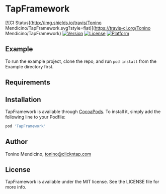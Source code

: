 # TapFramework

[![CI Status](http://img.shields.io/travis/Tonino Mendicino/TapFramework.svg?style=flat)](https://travis-ci.org/Tonino Mendicino/TapFramework)
[![Version](https://img.shields.io/cocoapods/v/TapFramework.svg?style=flat)](http://cocoapods.org/pods/TapFramework)
[![License](https://img.shields.io/cocoapods/l/TapFramework.svg?style=flat)](http://cocoapods.org/pods/TapFramework)
[![Platform](https://img.shields.io/cocoapods/p/TapFramework.svg?style=flat)](http://cocoapods.org/pods/TapFramework)

## Example

To run the example project, clone the repo, and run `pod install` from the Example directory first.

## Requirements

## Installation

TapFramework is available through [CocoaPods](http://cocoapods.org). To install
it, simply add the following line to your Podfile:

```ruby
pod 'TapFramework'
```

## Author

Tonino Mendicino, tonino@clickntap.com

## License

TapFramework is available under the MIT license. See the LICENSE file for more info.
